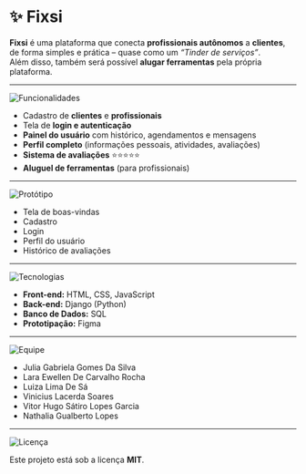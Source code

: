 # ✨ Fixsi

**Fixsi** é uma plataforma que conecta **profissionais autônomos** a **clientes**, de forma simples e prática – quase como um *“Tinder de serviços”*.  
Além disso, também será possível **alugar ferramentas** pela própria plataforma.  

---

![Funcionalidades](https://img.shields.io/badge/🚀%20Funcionalidades-FF700C?style=for-the-badge&labelColor=FF700C&color=FF700C)

- Cadastro de **clientes** e **profissionais**  
- Tela de **login e autenticação**  
- **Painel do usuário** com histórico, agendamentos e mensagens  
- **Perfil completo** (informações pessoais, atividades, avaliações)  
- **Sistema de avaliações** ⭐⭐⭐⭐⭐  
- **Aluguel de ferramentas** (para profissionais)  

---

![Protótipo](https://img.shields.io/badge/🖼️%20Protótipo%20no%20Figma-FF700C?style=for-the-badge&labelColor=FF700C&color=FF700C)

- Tela de boas-vindas  
- Cadastro  
- Login  
- Perfil do usuário  
- Histórico de avaliações  

---

![Tecnologias](https://img.shields.io/badge/🛠️%20Tecnologias%20Utilizadas-FF700C?style=for-the-badge&labelColor=FF700C&color=FF700C)

- **Front-end:** HTML, CSS, JavaScript  
- **Back-end:** Django (Python)  
- **Banco de Dados:** SQL  
- **Prototipação:** Figma  

---

![Equipe](https://img.shields.io/badge/👩‍💻%20Equipe-FF700C?style=for-the-badge&labelColor=FF700C&color=FF700C)

- Julia Gabriela Gomes Da Silva  
- Lara Ewellen De Carvalho Rocha  
- Luiza Lima De Sá  
- Vinicius Lacerda Soares  
- Vitor Hugo Sátiro Lopes Garcia  
- Nathalia Gualberto Lopes  

---

![Licença](https://img.shields.io/badge/📜%20Licença-FF700C?style=for-the-badge&labelColor=FF700C&color=FF700C)

Este projeto está sob a licença **MIT**.  
